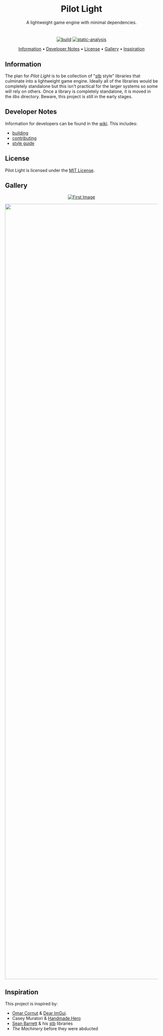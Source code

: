 
<h1 align="center">
  Pilot Light
</h1>

<p align="center">A lightweight game engine with minimal dependencies.</p>

<h1></h1>

<p align="center">
   <a href="https://github.com/pilot-light/pilotlight/actions?workflow=Build"><img src="https://github.com/pilot-light/pilotlight/workflows/Build/badge.svg?branch=master" alt="build"></a>
   <a href="https://github.com/pilot-light/pilotlight/actions?workflow=Static%20Analysis"><img src="https://github.com/pilot-light/pilotlight/workflows/Static%20Analysis/badge.svg?branch=master" alt="static-analysis"></a>
</p>

<p align="center">
  <a href="#information">Information</a> •
  <a href="#developer-notes">Developer Notes</a> • 
  <a href="#license">License</a> •
  <a href="#gallery">Gallery</a> •
  <a href="#inspiration">Inspiration</a>
</p>

## Information
The plan for _Pilot Light_ is to be collection of "[stb](https://github.com/nothings/stb) style" libraries that culminate into a lightweight game engine. Ideally all of the libraries would be completely standalone but this isn't practical for the larger systems so some will rely on others. Once a library is completely standalone, it is moved in the _libs_ directory. Beware, this project is still in the early stages.

## Developer Notes
Information for developers can be found in the [wiki](https://github.com/pilot-light/pilotlight/wiki). This includes:
* [building](https://github.com/pilot-light/pilotlight/wiki/Building)
* [contributing](https://github.com/pilot-light/pilotlight/wiki/Contributing)
* [style guide](https://github.com/pilot-light/pilotlight/wiki/Style-Guide)

## License
Pilot Light is licensed under the [MIT License](https://github.com/pilot-light/pilotlight/blob/master/LICENSE).

## Gallery

<p align="center">
  <a href="https://github.com/pilot-light/pilotlight-assets"><img src="https://github.com/pilot-light/pilotlight-assets/blob/master/images/firstimage.PNG" alt="First Image"></a>
</p>

<p align="center">
  <a href="https://github.com/pilot-light/pilotlight"><img src="https://github.com/pilot-light/pilotlight-assets/blob/master/gifs/sponza0.gif" alt="Sponza 0" width="2553"></a>
</p>

## Inspiration
This project is inspired by:
* [Omar Cornut](http://www.miracleworld.net/) & [Dear ImGui](https://github.com/ocornut/imgui).
* Casey Muratori & [Handmade Hero](https://handmadehero.org/)
* [Sean Barrett](https://nothings.org/) & his [stb](https://github.com/nothings/stb) libraries
* _The Machinery_ before they were abducted
